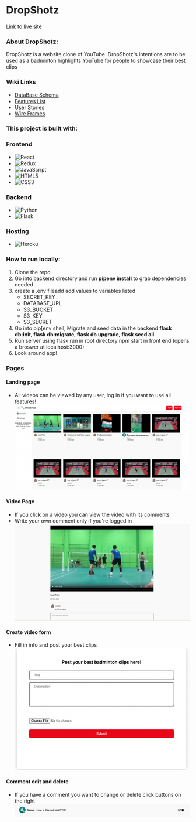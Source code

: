 # DropShotz

[Link to live site](https://dropshotz.herokuapp.com/)

### About DropShotz:

DropShotz is a website clone of YouTube. DropShotz's intentions are to be used as a badminton highlights YouTube for people to showcase their best clips

### Wiki Links

- [DataBase Schema](https://github.com/ConnorLam/DropShot/wiki/Database-Schema)
- [Features List](https://github.com/ConnorLam/DropShot/wiki/Features)
- [User Stories](https://github.com/ConnorLam/DropShot/wiki/User-Stories)
- [Wire Frames](https://github.com/ConnorLam/DropShot/wiki/WireFrames)


### This project is built with:

 ### Frontend
- ![React](https://img.shields.io/badge/react-%2320232a.svg?style=for-the-badge&logo=react&logoColor=%2361DAFB)
- ![Redux](https://img.shields.io/badge/redux-%23593d88.svg?style=for-the-badge&logo=redux&logoColor=white)
- ![JavaScript](https://img.shields.io/badge/JavaScript-F7DF1E?style=for-the-badge&logo=javascript&logoColor=black)
- ![HTML5](https://img.shields.io/badge/html5-%23E34F26.svg?style=for-the-badge&logo=html5&logoColor=white)
- ![CSS3](https://img.shields.io/badge/css3-%231572B6.svg?style=for-the-badge&logo=css3&logoColor=white)

### Backend
- ![Python](https://img.shields.io/badge/python-3670A0?style=for-the-badge&logo=python&logoColor=ffdd54)
- ![Flask](https://img.shields.io/badge/flask-%23000.svg?style=for-the-badge&logo=flask&logoColor=white)

### Hosting
- ![Heroku](https://img.shields.io/badge/heroku-%23430098.svg?style=for-the-badge&logo=heroku&logoColor=white)

### How to run locally:

 1. Clone the repo 
 2. Go into backend directory and run **pipenv install** to grab dependencies needed
 3. create a .env fileadd add values to variables listed
    * SECRET_KEY
    * DATABASE_URL
    * S3_BUCKET
    * S3_KEY
    * S3_SECRET
 4. Go into pip[env shell, Migrate and seed data in the backend **flask db:init, flask db:migrate, flask db upgrade, flask seed all**
 5. Run server using flask run in root directory npm start in front end (opens a broswer at localhost:3000)
 7. Look around app!

 ### Pages


#### Landing page
* All videos can be viewed by any user, log in if you want to use all features!
 ![image](./PreviewImages/Screen%20Shot%202022-10-06%20at%209.06.07%20AM.png)


#### Video Page
* If you click on a video you can view the video with its comments
* Write your own comment only if you're logged in
 ![image](./PreviewImages/Screen%20Shot%202022-10-06%20at%209.21.04%20AM.png)


#### Create video form
* Fill in info and post your best clips
 ![image](./PreviewImages/Screen%20Shot%202022-10-06%20at%209.21.55%20AM.png)
 
#### Comment edit and delete
* If you have a comment you want to change or delete click buttons on the right
 ![image](./PreviewImages/Screen%20Shot%202022-10-06%20at%209.22.29%20AM.png)